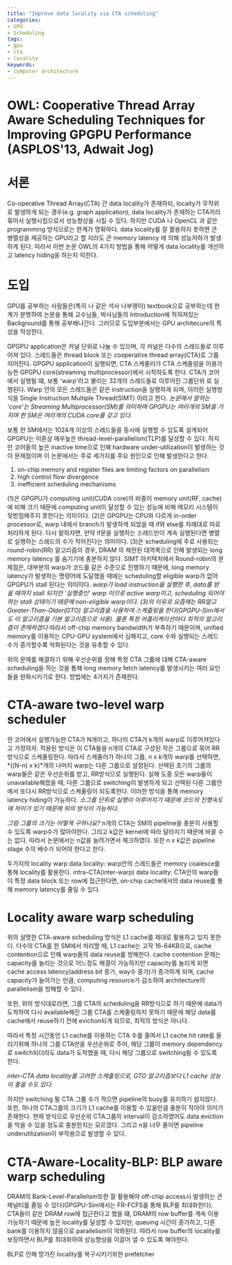 ```yaml
---
title: "Improve data locality via CTA scheduling"
categories:
- GPU
- Scheduling
tags:
- gpu
- cta
- locality
keywords:
- computer architecture
---
```

# OWL: Cooperative Thread Array Aware Scheduling Techniques for Improving GPGPU Performance (ASPLOS'13, Adwait Jog)
<!--more-->

# 서론
 Co-operative Thread Array(CTA) 간 data locality가 존재하되, locaity가 무작위로 발생하게 되는 경우(e.g. graph application),
 data locality가 존재하는 CTA끼리 묶어서 실행시킴으로서 성능향상을 시킬 수 있다. 하지만 CUDA 나 OpenCL 과 같은 programming 방식으로는 한계가 명확하다. 
 data locality를 잘 활용하지 못하면 큰 병렬성을 제공하는 GPU라고 할 지라도 큰 memory latency 에 의해 성능저하가 발생하게 된다. 
 따라서 이번 논문 OWL의 4가지 방법을 통해 어떻게 data locality를 개선하고 latency hiding을 하는지 익힌다. 

 # 도입
 GPU를 공부하는 사람들은(특히 나 같은 석사 나부랭이) textbook으로 공부하는데 한계가 분명하여 논문을 통해 교수님들, 박사님들의 Introduction에 적혀져있는 Background를 통해
 공부해나간다. 그러므로 도입부분에서는 GPU architecure의 특성을 작성한다.

 GPGPU application은 커널 단위로 나눌 수 있으며, 각 커널은 다수의 스레드들로 이루어져 있다. 스레드들은 thread block 또는 cooperative thread array(CTA)로 그룹지어진다.
 GPGPU application이 실행되면, CTA 스케줄러가 CTA 스케줄링을 이용가능한 GPGPU core(streaming multiprocessor)에서 시작하도록 한다. CTA가 코어에서 실행될 떄, 보통 'warp'라고 불리는 32개의 스레드들로 이루어진 그룹단위 로 실행된다. 
 Warp 안의 모든 스레드들은 같은 instruction을 실행하게 되며, 이러한 실행방식을 Single Instruction Multiple Thread(SIMT) 이라고 한다. 
 *논문에서 말하는 'core'는 Streaming Multiprocessor(SM)를 의미하며 GPGPU는 여러개의 SM을 가지며 한 SM은 여러개의 CUDA core를 갖고 있다.*
 
 보통 한 SM에서는 1024개 이상의 스레드들을 동시에 실행할 수 있도록 설계되어 GPGPU는 이론상 매우높은 thread-level-parallelism(TLP)를 달성할 수 있다. 하지만 코어들의 높은 inactive time으로 인해 hardware under-utilization이 발생하는 것이 문제점이며 이 논문에서는 주로 세가지를 주요 원인으로 인해 발생한다고 한다. 
 
 1) on-chip memory and register files are limiting factors on parallelism
 2) high control flow divergence
 3) inefficient scheduling mechanisms

 (1)은 GPGPU가 computing unit(CUDA core)의 비중이 memory unit(RF, cache)에 비해 크기 때문에 computing unit이 달성할 수 있는 성능에 비해 메모리 시스템이 뒷받침해주지 못한다는 의미이다. 
 (2)은 GPGPU는 CPU와 다르게 in-order processor로, warp 내에서 branch가 발생하게 되었을 때 if와 else를 차례대로 따로 처리하게 된다. 다시 말하자면, 만약 if문을 실행하는 스레드만이 계속 실행된다면 병렬로 실행하는 스레드의 수가 적어진다는 의미이다. 
 (3)은 scheduling에 주로 사용되는 round-robin(RR) 알고리즘의 경우, DRAM 의 제한된 대역폭으로 인해 발생되는 long memory latency 를 숨기기에 충분하지 않다. SIMT 아키텍처에서 Round-robin의 문제점은, 대부분의 warp가 코드를 같은 수준으로 진행하기 때문에, long memory latency가 발생하는 명령어에 도달했을 때에는 scheduling할 eligible warp가 없어 GPGPU가 stall 된다는 의미이다.
 *warp가 load instruction을 실행한 후, data를 받을 때까지 stall 되지만 '실행중인' warp 이므로 active warp이고, scheduling 되어야하는 stall 상태이기 때문에 non-eligible warp이다.* 
 *(3)의 이유로 요즘에는 RR말고 Greater-Than-Older(GTO) 알고리즘을 사용하여 스케줄링을 한다(GPGPU-Sim에서도 이 알고리즘을 기본 알고리즘으로 사용). 물론 특정 어플리케이션마다 최적의 알고리즘이 존재하겠다*
 따라서 off-chip memory bandwidth가 부족하기 때문이며, unified memory를 이용하는 CPU-GPU system에서 심해지고, core 수와 실행되는 스레드 수가 증가할수록 악화된다는 것을 유추할 수 있다.
 
 위의 문제를 해결하기 위해 우선순위를 정해 특정 CTA 그룹에 대해 CTA-aware scheduling을 하는 것을 통해 long memory fetch latency를 발생시키는 여러 요인들을 완화시키기로 한다.
 방법에는 4가지가 존재한다. 

 # CTA-aware two-level warp scheduler
 한 코어에서 실행가능한 CTA가 N개이고, 하나의 CTA가 k개의 warp로 이루어져있다고 가정하자. 적용된 방식은 이 CTA들을 n개의 CTA로 구성된 작은 그룹으로 묶어 RR 방식으로 스케줄링한다.
 따라서 스케줄러가 하나의 그룹, *n x k*개의 warp를 선택하면, *((N-n) x k)*개의 나머지 warp는 다른 그룹으로 설정된다. 선택된 초기의 그룹의 warp들은 같은 우선순위를 받고, RR방식으로 실행된다. 실해 도중 모든 warp들이 unavailable해졌을 때, 다른 그룹으로 switching이 발생하게 되고 선택된 다른 그룹안에서 또다시 RR방식으로 스케줄링이 되도록한다. 이러한 방식을 통해 memory latency hiding이 가능하다.
 *소그룹 단위로 실행이 이루어지기 떄문에 코드의 진행속도에 차이가 있기 때문에 위의 방식이 가능하다.*

 *그럼 그룹의 크기는 어떻게 구하나요?*
 n개의 CTA는 SM의 pipeline을 충분히 사용할 수 있도록 warp수가 많아야한다. 그리고 k값은 kernel에 따라 달라지기 때문에 바꿀 수는 없다. 따라서 논문에서는 n값을 늘려가면서 체크하였다. 또한 *n x k*값은 pipeline stage 수의 배수가 되어야 한다고 한다. 

두가지의 locality
warp data locality: warp안의 스레드들은 memory coalesce를 통해 locality를 활용한다. 
intra-CTA(inter-warp) data locality: CTA안의 warp들이 특정 data block 또는 row에 접근한다면, on-chip cache에서의 data reuse를 통해 memory latency를 줄일 수 있다.

# Locality aware warp scheduling
위의 설명한 CTA-aware scheduling 방식은 L1 cache를 제대로 활용하고 있지 못한다. 다수의 CTA를 한 SM에서 처리할 때, L1 cache는 고작 16-64KB으로, cache contention으로 인해 warp들의 data reuse를 방해한다.
cache contention 문제는 capacity를 늘리는 것으로 어느정도 해결이 가능하지만 capacity를 늘리게 되면 cache access latency(address bit 증가, way수 증가)가 증가하게 되며,
cache capacity가 늘어가는 만큼, computing resource가 감소하여 architecture의 parallelism을 방해할 수 있다. 

또한, 위의 방식대로라면, 그룹 CTA의 scheduling을 RR방식으로 하기 때문에 data가 도착하여 다시 available해진 그룹 CTA를 스케줄링하지 못하기 때문에 해당 data를 cache에서 reuse하기 전에 eviction되게 되므로,
최적의 방식은 아니다. 

따라서 특정 시간동안 L1 cache를 이용하는 CTA 수를 줄여서 L1 cache hit rate를 올리기위해 하나의 그룹 CTA만을 우선순위로 주어, 해당 그룹이 memory dependency로 switch되더라도 data가 도착했을 때, 다시 해당 그룹으로
switching될 수 있도록 한다.

*inter-CTA data locality를 고려한 스케줄링으로, GTO 알고리즘보다 L1 cache 성능이 좋을 수도 있다.*

하지만 switching 될 CTA 그룹 수가 적으면 pipeline의 busy를 유지하기 쉽지않다. 또한, 하나의 CTA그룹의 크기가 L1 cache를 이용할 수 있을만큼 충분히 작아야 의미가 존재한다. 현재 방식으로 우선순위 CTA그룹의
interval이 감소하였어도 data eviction을 막을 수 있을 정도로 충분한지는 모르겠다. 그리고 n을 너무 줄이면 pipeline underutilization이 부작용으로 발생할 수 있다. 

# CTA-Aware-Locality-BLP: BLP aware warp scheduling
DRAM의 Bank-Level-Parallelism또한 잘 활용해야 off-chip access시 발생하는 큰 패널티를 줄일 수 있다(GPGPU-Sim에서는 FR-FCFS를 통해 BLP를 최대화한다). CTA들이 같은 DRAM row에 접근한다고 했을 떄, DRAM의 row buffer를
계속 이용가능하기 때문에 높은 locality를 달성할 수 있지만, queuing 시간이 증가하고, 다른 bank를 이용하지 않음으로 parallelism이 악화된다. 따라서 row buffer의 locality를 보장하면서 BLP를 최대화하여 성능향상을 이끌어 낼 수 있도록 해야한다. 

BLP로 인해 망가진 locality를 복구시키기위한 prefetcher